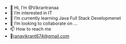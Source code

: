 - 👋 Hi, I’m @Vikrantranaa
- 👀 I’m interested in IT
- 🌱 I’m currently learning Java Full Stack Developmenet
- 💞️ I’m looking to collaborate on ...
- 📫 How to reach me 
- 📧ranavikrant674@gmail.com
